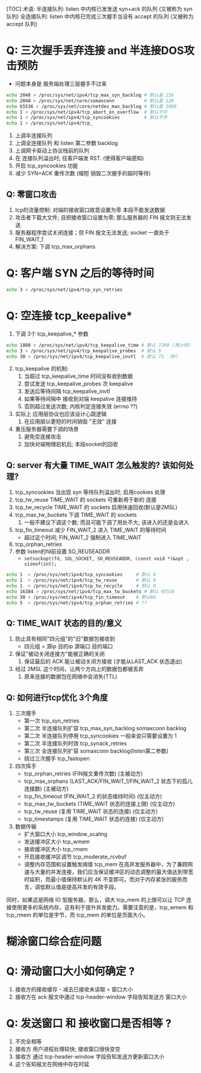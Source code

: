 [TOC]
术语:
半连接队列: listen 中内核已发发送 syn+ack 的队列 (又被称为 syn 队列)
全连接队列: listen 中内核已完成三次握手当没有 accept 的队列 (又被称为 accept 队列)

# Q: 三次握手丢弃连接 and  半连接DOS攻击预防
+ 问题本身是 服务端处理三层握手不过来
```sh
echo 2048 > /proc/sys/net/ipv4/tcp_max_syn_backlog # 默认是 256
echo 2048 > /proc/sys/net/core/somaxconn           # 默认是 128
echo 65536 > /proc/sys/net/core/netdev_max_backlog # 默认是 1000
echo 1 > /proc/sys/net/ipv4/tcp_abort_on_overflow  # 默认不开
echo 1 > /proc/sys/net/ipv4/tcp_syncookies         # 默认不开
echo 1 > /proc/sys/net/ipv4/tcp_
```
1. 上调半连接队列
2. 上调全连接队列 和 listen 第二参数 backlog
3. 上调网卡驱动上协议栈前的队列
4. 在 连接队列溢出时; 往客户端发 RST. (使得客户端感知)
5. 开启 tcp_syncookies 功能
6.  减少 SYN+ACK 重传次数 (缩短 销毁二次握手的超时等待)

## Q: 零窗口攻击
1. tcp的流量控制: 对端的接收窗口故意设置为零  本段不能发送数据
2. 攻击者下载大文件; 且把接收窗口设置为零; 那么服务器的 FIN 报文则无法发送
3. 服务器程序尝试关闭连接；但 FIN 报文无法发送; socket 一直处于 FIN_WAIT_1
4. 解决方案: 下调 tcp_max_orphans

#  Q: 客户端 SYN 之后的等待时间
```sh
echo 3 > /proc/sys/net/ipv4/tcp_syn_retries
```

# Q: 空连接 tcp_keepalive*
1. 下调 3个 tcp_keepalive_* 参数
```sh
echo 1800 > /proc/sys/net/ipv4/tcp_keepalive_time # 默认 7200 (两小时)
echo 3 > /proc/sys/net/ipv4/tcp_keepalive_probes  # 默认 9
echo 30 > /proc/sys/net/ipv4/tcp_keepalive_invtl  # 默认 75 （秒)
```
2. tcp_keepalive 的机制:
    1. 当超过 tcp_keepalive_time 时间没有收到数据
    2. 尝试发送 tcp_keepalive_probes 次 keepalive
    3. 发送后等待间隔 tcp_keepalive_invtl
    4. 如果等待间隔中 接收到对端 keepalive 连接维持
    5. 否则超过发送次数; 内核判定连接失效 (errno ??)
3. 实际上 应用层协议也应该设计心跳逻辑
    1. 在应用层以更短的时间销毁 "无效" 连接
4. 重压服务器需要下调的场景
    1. 避免空连接攻击
    2. 加快对端物理宕机后; 本段socket的回收

## Q: server 有大量 TIME_WAIT 怎么触发的? 该如何处理?
1. tcp_syncookies  当出现 syn 等待队列溢出时; 启用cookies 处理
2. tcp_tw_reuse    TIME_WAIT 的 sockets 可重新用于新的 连接
3. tcp_tw_recycle  TIME_WAIT 的 sockets 启用快速回收(默认是2MSL)
4. tcp_max_tw_buckets 下调 TIME_WAIT 的 sockets
    1. 一般不建议下调这个数; 而且可能下调了用处不大; 该进入的还是会进入
5. tcp_fin_timeout 减少 FIN_WAIT_2 进入 TIME_WAIT  的等待时间
    + 超过这个时间; FIN_WAIT_2 强制进入 TIME_WAIT
6. tcp_orphan_retries
7. 参数 listen的fd前设置 SO_REUSEADDR
    + `setsockopt(fd, SOL_SOCKET, SO_REUSEADDR, (const void *)&opt , sizeof(int);`

```sh
echo 1  > /proc/sys/net/ipv4/tcp_syncookies     # 默认 0
echo 1  > /proc/sys/net/ipv4/tcp_tw_reuse       # 默认 0
echo 1  > /proc/sys/net/ipv4/tcp_tw_recycle     # 默认 0
echo 16384 > /proc/sys/net/ipv4/tcp_max_tw_buckets # 默认 65536
echo 30 > /proc/sys/net/ipv4/tcp_fin_timeout    # 默认60
echo 5  > /proc/sys/net/ipv4/tcp_orphan_retries # ??
```

## Q: TIME_WAIT 状态的目的/意义
1. 防止具有相同"四元组"的"旧"数据包被收到
    + 四元组 = 源ip 目的ip 源端口 目的端口
2. 保证"被动关闭连接方"能被正确的关闭
    1. 保证最后的 ACK 能让被动关闭方接收 (才能从LAST_ACK 状态退出)
3. 经过 2MSL 这个时间，让两个方向上的数据包都被丢弃
    1. 原来连接的数据包在网络中会消失(TTL)

## Q: 如何进行tcp优化 3个角度
1. 三次握手
    + 第一次 tcp_syn_retries
    + 第二次 半连接队列扩容 tcp_max_syn_backlog somaxconn backlog
    + 第二次 半连接队列停用 tcp_syncookies 一般来说只需要设置为 1
    + 第二次 半连接队列时效 tcp_synack_retries
    + 第三次 全连接队列扩容 somaxconn backlog(listen第二参数)
    + 绕过三次握手 tcp_fastopen
2. 四次挥手
    + tcp_orphan_retries  (FIN报文重传次数) (主被动方)
    + tcp_max_orphans     (LAST_ACK/FIN_WAIT_1/FIN_WAIT_2 状态下的孤儿连接数) (主被动方)
    + tcp_fin_timeout     (FIN_WAIT_2 的状态维持时间) (仅主动方)
    + tcp_max_tw_buckets  (TIME_WAIT 状态的连接上限)  (仅主动方)
    + tcp_tw_reuse        (复用 TIME_WAIT 状态的连接) (仅主动方)
    + tcp_timestamps      (复用 TIME_WAIT 状态的连接) (仅主动方)
3. 数据传输
    + 扩大窗口大小 tcp_window_scaling
    + 发送缓冲区大小 tcp_wmem
    + 接收缓冲区大小 tcp_rmem
    + 开启接收缓冲区调节 tcp_moderate_rcvbuf
    + 调整内存范围和设置触发阈值 tcp_mem
在高并发服务器中，为了兼顾网速与大量的并发连接，我们应当保证缓冲区的动态调整的最大值达到带宽时延积，而最小值保持默认的 4K 不变即可。而对于内存紧张的服务而言，调低默认值是提高并发的有效手段。

同时，如果这是网络 IO 型服务器，那么，调大 tcp_mem 的上限可以让 TCP 连接使用更多的系统内存，这有利于提升并发能力。需要注意的是，tcp_wmem 和 tcp_rmem 的单位是字节，而 tcp_mem 的单位是页面大小。

# 糊涂窗口综合症问题

# Q: 滑动窗口大小如何确定 ?
1. 接收方的接收缓存 - 减去已接收未读取 = 窗口大小
2. 接收方在 ack 报文中通过 tcp-header-window 字段告知发送方 窗口大小

# Q: 发送窗口 和 接收窗口是否相等 ?
1. 不完全相等
2. 接收方 用户进程处理较快; 接收窗口很快变空
3. 接收方 通过 tcp-header-window 字段告知发送方更新窗口大小
4. 这个告知报文在网络中存在时延